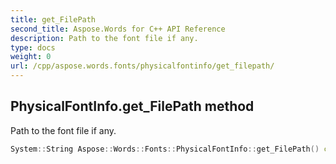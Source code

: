 ```yaml
---
title: get_FilePath
second_title: Aspose.Words for C++ API Reference
description: Path to the font file if any. 
type: docs
weight: 0
url: /cpp/aspose.words.fonts/physicalfontinfo/get_filepath/
---
```

## PhysicalFontInfo.get_FilePath method


Path to the font file if any.

```cpp
System::String Aspose::Words::Fonts::PhysicalFontInfo::get_FilePath() const
```

